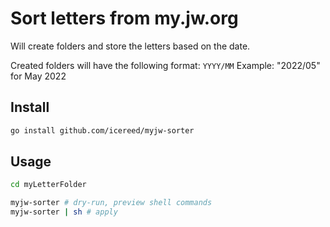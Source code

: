 # Sort letters from my.jw.org

Will create folders and store the letters based on the date.

Created folders will have the following format: `YYYY/MM`
Example: "2022/05" for May 2022

## Install

```sh
go install github.com/icereed/myjw-sorter
```

## Usage

```sh
cd myLetterFolder

myjw-sorter # dry-run, preview shell commands
myjw-sorter | sh # apply
```
